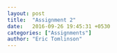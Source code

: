 ```yaml
---
layout: post
title:  "Assignment 2"
date:   2016-09-26 19:45:31 +0530
categories: ["Assignments"]
author: "Eric Tomlinson"
---
```



